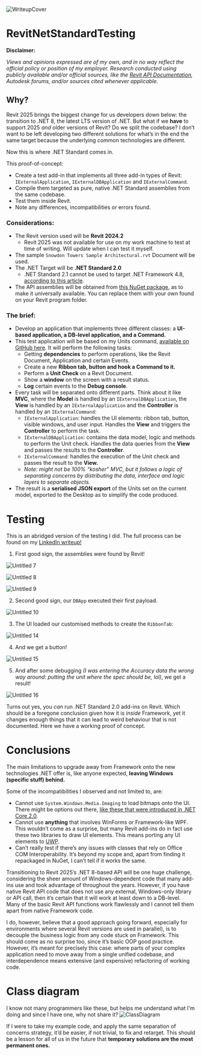 ![WriteupCover](https://github.com/stsagredo/RevitDotNetStandardTest/assets/159783646/6814d873-c95c-4234-a012-326a44448c4a)
# RevitNetStandardTesting
**Disclaimer:**

*Views and opinions expressed are of my own, and in no way reflect the official policy or position of my employer. Research conducted using publicly available and/or official sources, like the [Revit API Documentation](https://www.revitapidocs.com/), Autodesk forums, and/or sources cited whenever applicable.*

## Why?
Revit 2025 brings the biggest change for us developers down below: the transition to .NET 8, the latest LTS version of .NET. But what if we **have** to support 2025 *and* older versions of Revit? Do we split the codebase? I don’t want to be left developing two different solutions for what’s in the end the same target because the underlying common technologies are different. 

Now this is where .NET Standard comes in.

This proof-of-concept:
- Create a test add-in that implements all three add-in types of Revit: `IExternalApplication`, `IExternalDBApplication` and `IExternalCommand`.
- Compile them targeted as pure, native .NET Standard assemblies from the same codebase.
- Test them inside Revit.
- Note any differences, incompatibilities or errors found.

### Considerations:

- The Revit version used will be **Revit 2024.2**
    - Revit 2025 was not available for use on my work machine to test at time of writing. Will update when I can test it myself.
- The sample `Snowdon Towers Sample Architectural.rvt` Document will be used.
- The .NET Target will be **.NET Standard 2.0**
    - .NET Standard 2.1 cannot be used to target .NET Framework 4.8, [according to this article](https://learn.microsoft.com/en-us/dotnet/standard/whats-new/whats-new-in-dotnet-standard?tabs=csharp).
- The API assemblies will be obtained from [this NuGet package](https://www.nuget.org/packages/Revit_All_Main_Versions_API_x64/2024.0.0), as to make it universally available. You can replace them with your own found on your Revit program folder.

### The brief:

- Develop an application that implements three different classes: a **UI-based application, a DB-level application, and a Command.**
- This test application will be based on my Units command, [available on GitHub here](https://github.com/stsagredo/RevitUnitsDemystified). It will perform the following tasks:
    - Getting **dependencies** to perform operations, like the Revit Document, Application and certain Events.
    - Create a new **Ribbon tab, button and hook a Command to it.**
    - Perform a **Unit Check** on a Revit Document.
    - Show a **window** on the screen with a result status.
    - **Log** certain events to the **Debug console**.
- Every task will be separated onto different parts. Think about it like **MVC**, where the **Model** is handled by an `IExternalDBApplication`, the **View** is handled by an `IExternalApplication` and the **Controller** is handled by an `IExternalCommand`:
    - `IExternalApplication`: handles the UI elements: ribbon tab, button, visible windows, and user input. Handles the **View** and triggers the **Controller** to perform the task.
    - `IExternalDBApplication`: contains the data model, logic and methods to perform the Unit check. Handles the data queries from the **View** and passes the results to the **Controller**.
    - `IExternalCommand`: handles the execution of the Unit check and passes the result to the **View.**
    - *Note: might not be 100% “kosher” MVC, but it follows a logic of separating concerns by distributing the data, interface and logic layers to separate objects.*
- The result is a **serialised JSON export** of the Units set on the current model, exported to the Desktop as to simplify the code produced.

# Testing
This is an abridged version of the testing I did. The full process can be found on my [LinkedIn writeup!](https://www.linkedin.com/in/stsagredo/)
1. First good sign, the assemblies were found by Revit!
   
  ![Untitled 7](https://github.com/stsagredo/RevitDotNetStandardTest/assets/159783646/a5dd2502-4ccb-4c43-be00-91ba3d740503)
  
  ![Untitled 8](https://github.com/stsagredo/RevitDotNetStandardTest/assets/159783646/a66532f0-a02c-41d4-b024-8e885fa8121d)
  
  ![Untitled 9](https://github.com/stsagredo/RevitDotNetStandardTest/assets/159783646/f8d7292e-7336-4dc2-9785-e3b33a1f5b33)

2. Second good sign, our `DBApp` executed their first payload.
   
  ![Untitled 10](https://github.com/stsagredo/RevitDotNetStandardTest/assets/159783646/15a04234-fe93-4dbc-bb32-38fac70b8d51)

3. The UI loaded our customised methods to create the `RibbonTab`:
   
  ![Untitled 14](https://github.com/stsagredo/RevitDotNetStandardTest/assets/159783646/a0c8c2e7-38f4-46d9-9a72-80f8464ac0bb)

4. And we get a button!
   
  ![Untitled 15](https://github.com/stsagredo/RevitDotNetStandardTest/assets/159783646/d8b40b06-25fc-448d-8511-98b50c11bc6f)


5. And after some debugging *(I was entering the Accuracy data the wrong way around: putting the unit where the spec should be, lol)*, we get a result!
    
  ![Untitled 16](https://github.com/stsagredo/RevitDotNetStandardTest/assets/159783646/371766f5-cb63-430d-8815-17d61b4265f2)

Turns out yes, you *can* run .NET Standard 2.0 add-ins on Revit. Which should be a foregone conclusion given how it is *inside* Framework, yet it changes enough things that it can lead to weird behaviour that is not documented. Here we have a working proof of concept.

# Conclusions

The main limitations to upgrade away from Framework onto the new technologies .NET offer is, like anyone expected, **leaving Windows (specific stuff) behind.**

Some of the incompatibilities I observed and not limited to, are:

- Cannot use `System.Windows.Media.Imaging` to load bitmaps onto the UI. There might be options out there, [like these that were introduced in .NET Core 2.0](https://devblogs.microsoft.com/dotnet/net-core-image-processing/).
- Cannot use **anything** that involves WinForms or Framework-like WPF. This wouldn’t come as a surprise, but many Revit add-ins do in fact use these two libraries to draw UI elements. This means porting any UI elements to [UWP](https://learn.microsoft.com/en-us/windows/uwp/get-started/universal-application-platform-guide).
- Can’t really test if there’s any issues with classes that rely on Office COM Interoperability. It’s beyond my scope and, apart from finding it repackaged in NuGet, I can’t tell if it works the same.

Transitioning to Revit 2025’s .NET 8-based API will be one huge challenge, considering the sheer amount of Windows-dependent code that many add-ins use and took advantage of throughout the years. However, if you have native Revit API code that does not use any external, Windows-only library or API call, then it’s certain that it will work at least down to a DB-level. Many of the basic Revit API functions work flawlessly and I cannot tell them apart from native Framework code.

I do, however, believe that a good approach going forward, especially for environments where several Revit versions are used in parallel), is to decouple the business logic from any code stuck on Framework. This should come as no surprise too, since it’s basic OOP good practice. However, it’s meant for precisely this case: where parts of your complex application need to move away from a single unified codebase, and interdependence means extensive (and expensive) refactoring of working code. 

# Class diagram
I know not many programmers like these, but helps me understand what I'm doing and since I have one, why not share it?
![ClassDiagram](https://github.com/stsagredo/RevitDotNetStandardTest/assets/159783646/a24330f4-4627-4ed4-b533-97691b2386ca)


If I were to take my example code, and apply the same separation of concerns strategy, it’d be easier, if not trivial, to fix and retarget. This should be a lesson for all of us in the future that **temporary solutions are the most permanent ones.**
